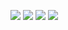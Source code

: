 ![](https://raw.githubusercontent.com/Electrostats/github-electrostats/master/generated/overview.svg#gh-dark-mode-only)
![](https://raw.githubusercontent.com/Electrostats/github-electrostats/master/generated/overview.svg#gh-light-mode-only)
![](https://raw.githubusercontent.com/Electrostats/github-electrostats/master/generated/languages.svg#gh-dark-mode-only)
![](https://raw.githubusercontent.com/Electrostats/github-electrostats/master/generated/languages.svg#gh-light-mode-only)

<!--
**Electrostats/Electrostats** is a ✨ _special_ ✨ repository because its `README.md` (this file) appears on your GitHub profile.

Here are some ideas to get you started:

- 🔭 I’m currently working on ...
- 🌱 I’m currently learning ...
- 👯 I’m looking to collaborate on ...
- 🤔 I’m looking for help with ...
- 💬 Ask me about ...
- 📫 How to reach me: ...
- 😄 Pronouns: ...
- ⚡ Fun fact: ...
-->
